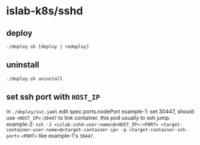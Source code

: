 # islab-k8s/sshd
## deploy
```shell
./deploy.sh [deploy | redeploy]
```

## uninstall
```
./deploy.sh uninstall
```

## set ssh port with `HOST_IP`
in `./deploy/svc.yaml`
edit spec.ports.nodePort
example-1: set 30447, should use `<HOST_IP>:30447` to link container.
this pod usually to ssh jump.
example-2: `ssh -J <islab-sshd-user-name>@<HOST_IP>:<PORT> <target-container-user-name>@<target-container-ip> -p <target-container-ssh-port>` `<PORT>` like example-1's `30447`.
